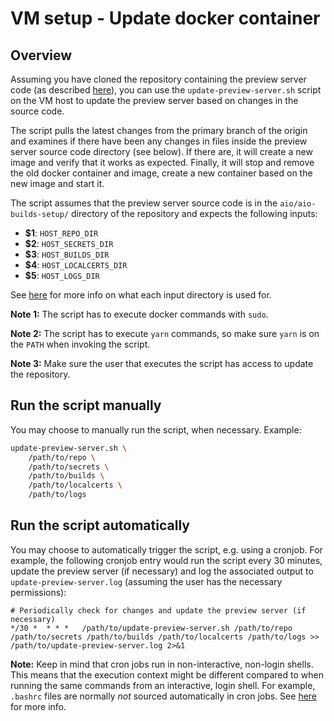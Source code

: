 # VM setup - Update docker container


## Overview
Assuming you have cloned the repository containing the preview server code (as described
[here](vm-setup--create-docker-image.md)), you can use the `update-preview-server.sh` script on the
VM host to update the preview server based on changes in the source code.

The script pulls the latest changes from the primary branch of the origin and examines if there have
been any changes in files inside the preview server source code directory (see below). If there are,
it will create a new image and verify that it works as expected. Finally, it will stop and remove
the old docker container and image, create a new container based on the new image and start it.

The script assumes that the preview server source code is in the `aio/aio-builds-setup/` directory of the repository
and expects the following inputs:

- **$1**: `HOST_REPO_DIR`
- **$2**: `HOST_SECRETS_DIR`
- **$3**: `HOST_BUILDS_DIR`
- **$4**: `HOST_LOCALCERTS_DIR`
- **$5**: `HOST_LOGS_DIR`

See [here](vm-setup--create-host-dirs-and-files.md) for more info on what each input directory is
used for.

**Note 1:** The script has to execute docker commands with `sudo`.

**Note 2:**
The script has to execute `yarn` commands, so make sure `yarn` is on the `PATH` when invoking the
script.

**Note 3:** Make sure the user that executes the script has access to update the repository.


## Run the script manually
You may choose to manually run the script, when necessary. Example:

```sh
update-preview-server.sh \
    /path/to/repo \
    /path/to/secrets \
    /path/to/builds \
    /path/to/localcerts \
    /path/to/logs
```


## Run the script automatically
You may choose to automatically trigger the script, e.g. using a cronjob. For example, the following
cronjob entry would run the script every 30 minutes, update the preview server (if necessary) and
log the associated output to `update-preview-server.log` (assuming the user has the necessary permissions):

```
# Periodically check for changes and update the preview server (if necessary)
*/30 *  * * *   /path/to/update-preview-server.sh /path/to/repo /path/to/secrets /path/to/builds /path/to/localcerts /path/to/logs >> /path/to/update-preview-server.log 2>&1
```

**Note:**
Keep in mind that cron jobs run in non-interactive, non-login shells. This means that the execution
context might be different compared to when running the same commands from an interactive, login
shell. For example, `.bashrc` files are normally _not_ sourced automatically in cron jobs. See
[here](https://www.gnu.org/software/bash/manual/html_node/Bash-Startup-Files.html) for more info.
